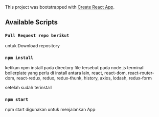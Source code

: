 This project was bootstrapped with [Create React App](https://github.com/facebook/create-react-app).

## Available Scripts

### `Pull Request repo berikut`

untuk Download repository 

### `npm install`
ketikan npm install pada directory file tersebut pada node.js terminal
boilerplate yang perlu di install antara lain, react, react-dom, react-router-dom, react-redux, redux, redux-thunk, history,
axios, lodash, redux-form

setelah sudah terinstall

### `npm start`
npm start digunakan untuk menjalankan App
